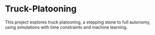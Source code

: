# Truck-Platooning
This project explores truck platooning, a stepping stone to full autonomy, using simulations with time constraints and machine learning.
